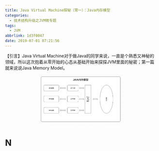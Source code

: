 ```yaml
---
title: Java Virtual Machine探秘（零一）：Java内存模型
categories:
  - 技术结构升级之JVM微专题
tags:
  - JVM
abbrlink: 1d3f0047
date: 2019-07-01 07:21:56
---
```

【引言】Java Virtual Machine对于做Java的同学来说，一直是个熟悉又神秘的领域，所以这次抱着从零开始的心态从基础开始来探探JVM里面的秘密；第一篇就来说说Java Memory Model。
<div align=center><img src="https://github.com/ttfisher/images/raw/master/2019/2019-06-24-03.jpg" width="55%"/></div>
<!-- more -->

# N